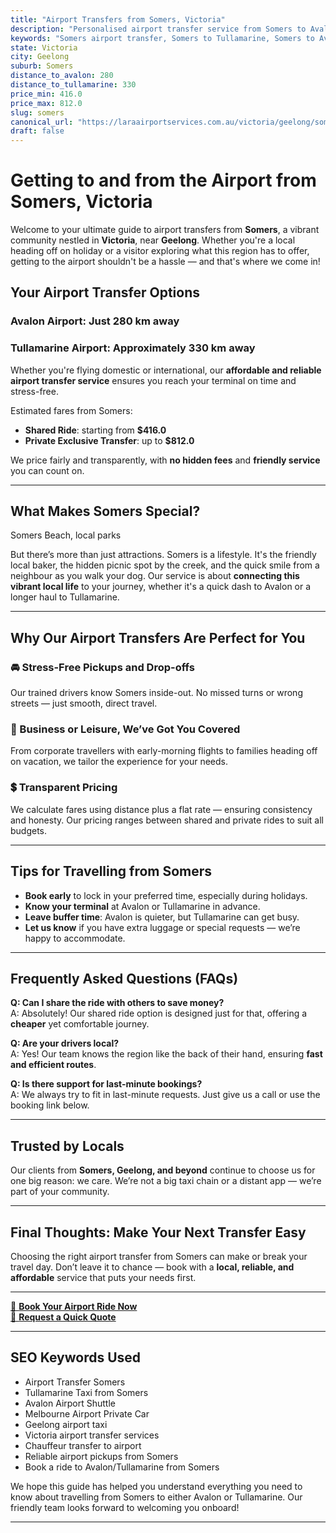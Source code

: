 ```yaml
---
title: "Airport Transfers from Somers, Victoria"
description: "Personalised airport transfer service from Somers to Avalon and Tullamarine airports. Enjoy a smooth, affordable ride with us!"
keywords: "Somers airport transfer, Somers to Tullamarine, Somers to Avalon, airport taxi Somers, private airport transfer Somers, shared ride Somers, Somers transfers, airport shuttle Somers, book Somers airport taxi, affordable Somers airport transfer, Somers airport transfer service, airport transfer Geelong, airport transfer Melbourne, Melbourne airport taxi, airport transfers Victoria, Tullamarine airport shuttle, Avalon airport transfers, Melbourne private transfer, airport transport services Melbourne"
state: Victoria
city: Geelong
suburb: Somers
distance_to_avalon: 280
distance_to_tullamarine: 330
price_min: 416.0
price_max: 812.0
slug: somers
canonical_url: "https://laraairportservices.com.au/victoria/geelong/somers/"
draft: false
---
```


# Getting to and from the Airport from Somers, Victoria

Welcome to your ultimate guide to airport transfers from **Somers**, a vibrant community nestled in **Victoria**, near **Geelong**. Whether you're a local heading off on holiday or a visitor exploring what this region has to offer, getting to the airport shouldn't be a hassle — and that's where we come in!

## Your Airport Transfer Options

### Avalon Airport: Just 280 km away  
### Tullamarine Airport: Approximately 330 km away

Whether you're flying domestic or international, our **affordable and reliable airport transfer service** ensures you reach your terminal on time and stress-free.

Estimated fares from Somers:
- **Shared Ride**: starting from **$416.0**
- **Private Exclusive Transfer**: up to **$812.0**

We price fairly and transparently, with **no hidden fees** and **friendly service** you can count on.

---

## What Makes Somers Special?

Somers Beach, local parks

But there’s more than just attractions. Somers is a lifestyle. It's the friendly local baker, the hidden picnic spot by the creek, and the quick smile from a neighbour as you walk your dog. Our service is about **connecting this vibrant local life** to your journey, whether it's a quick dash to Avalon or a longer haul to Tullamarine.

---

## Why Our Airport Transfers Are Perfect for You

### 🚘 Stress-Free Pickups and Drop-offs
Our trained drivers know Somers inside-out. No missed turns or wrong streets — just smooth, direct travel.

### 💼 Business or Leisure, We’ve Got You Covered
From corporate travellers with early-morning flights to families heading off on vacation, we tailor the experience for your needs.

### 💲 Transparent Pricing
We calculate fares using distance plus a flat rate — ensuring consistency and honesty. Our pricing ranges between shared and private rides to suit all budgets.

---

## Tips for Travelling from Somers

- **Book early** to lock in your preferred time, especially during holidays.
- **Know your terminal** at Avalon or Tullamarine in advance.
- **Leave buffer time**: Avalon is quieter, but Tullamarine can get busy.
- **Let us know** if you have extra luggage or special requests — we’re happy to accommodate.

---

## Frequently Asked Questions (FAQs)

**Q: Can I share the ride with others to save money?**  
A: Absolutely! Our shared ride option is designed just for that, offering a **cheaper** yet comfortable journey.

**Q: Are your drivers local?**  
A: Yes! Our team knows the region like the back of their hand, ensuring **fast and efficient routes**.

**Q: Is there support for last-minute bookings?**  
A: We always try to fit in last-minute requests. Just give us a call or use the booking link below.

---

## Trusted by Locals

Our clients from **Somers, Geelong, and beyond** continue to choose us for one big reason: we care. We’re not a big taxi chain or a distant app — we’re part of your community.

---

## Final Thoughts: Make Your Next Transfer Easy

Choosing the right airport transfer from Somers can make or break your travel day. Don’t leave it to chance — book with a **local, reliable, and affordable** service that puts your needs first.

---

[📅 **Book Your Airport Ride Now**](https://laraairportservices.square.site/s/appointments)  
[📧 **Request a Quick Quote**](https://laraairportservices.square.site/contact-us)

---

## SEO Keywords Used
- Airport Transfer Somers
- Tullamarine Taxi from Somers
- Avalon Airport Shuttle
- Melbourne Airport Private Car
- Geelong airport taxi
- Victoria airport transfer services
- Chauffeur transfer to airport
- Reliable airport pickups from Somers
- Book a ride to Avalon/Tullamarine from Somers

We hope this guide has helped you understand everything you need to know about travelling from Somers to either Avalon or Tullamarine. Our friendly team looks forward to welcoming you onboard!

---
